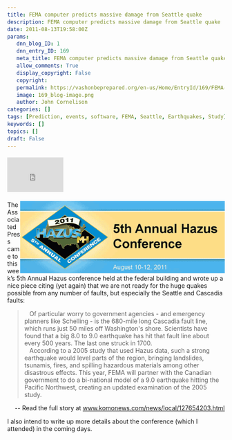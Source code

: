 ```yaml
---
title: FEMA computer predicts massive damage from Seattle quake
description: FEMA computer predicts massive damage from Seattle quake
date: 2011-08-13T19:58:00Z
params:
   dnn_blog_ID: 1
   dnn_entry_ID: 169
   meta_title: FEMA computer predicts massive damage from Seattle quake
   allow_comments: True
   display_copyright: False
   copyright: 
   permalink: https://vashonbeprepared.org/en-us/Home/EntryId/169/FEMA-computer-predicts-massive-damage-from-Seattle-quake
   image: 169_blog-image.png
   author: John Cornelison
categories: []
tags: [Prediction, events, software, FEMA, Seattle, Earthquakes, Study]
keywords: []
topics: []
draft: False
---
```


<div class="wlWriterHeaderFooter" style="padding-bottom: 4px; margin: 0px; padding-left: 0px; padding-right: 0px; float: none; padding-top: 4px;"><iframe src="http://www.facebook.com/widgets/like.php?href=http://vashoneoc.org/Blogs/VashonPreparedness/tabid/164/EntryId/169/FEMA-computer-predicts-massive-damage-from-Seattle-quake.aspx" frameborder="0" scrolling="no" style="width: 130px; height: 80px;border: medium none;"></iframe></div>
<p><a href="/images/dnnBlog/1/169/Windows-Live-Writer-346f49406c17_B537-Hazus2011Conference%2cSeattle_2.gif"><img style="width: 474px; float: right; height: 167px;" alt="2011 Hazus Conference, Seattle, WA" src="/images/dnnBlog/1/Hazus2011Conference,Seattle.gif" /></a>The Associated Press came to this week&rsquo;s 5th Annual Hazus conference held at the federal building and wrote up a nice piece citing (yet again) that we are not ready for the huge quakes possible from any number of faults, but especially the Seattle and Cascadia faults:</p>
<blockquote>
<p>&nbsp;&nbsp; Of particular worry to government agencies - and emergency planners like Schelling - is the 680-mile long Cascadia fault line, which runs just 50 miles off Washington's shore. Scientists have found that a big 8.0 to 9.0 earthquake has hit that fault line about every 500 years. The last one struck in 1700. <br />
&nbsp;&nbsp; According to a 2005 study that used Hazus data, such a strong earthquake would level parts of the region, bringing landslides, tsunamis, fires, and spilling hazardous materials among other disastrous effects. This year, FEMA will partner with the Canadian government to do a bi-national model of a 9.0 earthquake hitting the Pacific Northwest, creating an updated examination of the 2005 study.</p>
</blockquote>
<p style="text-align: right;">-- Read the full story at <a href="http://www.komonews.com/news/local/127654203.html" title="http://www.komonews.com/news/local/127654203.html">www.komonews.com/news/local/127654203.html</a></p>
<p>I also intend to write up more details about the conference (which I attended) in the coming days.</p>
